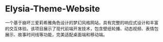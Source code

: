 # Elysia-Theme-Website
一个基于崩坏三爱莉希雅角色设计的梦幻风格网站，具有完整的响应式设计和丰富的交互体验。该项目展示了现代前端开发技术，包含壁纸轮播、动态视频、表情包展示、故事时间线等功能，完美适配桌面端和移动端。
